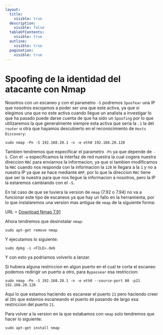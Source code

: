 ```yaml
---
layout:
  title:
    visible: true
  description:
    visible: false
  tableOfContents:
    visible: true
  outline:
    visible: true
  pagination:
    visible: true
---
```


# Spoofing de la identidad del atacante con Nmap

Nosotros con un escaneo y con el parametro `-S` podremos `Spoofear` una IP que nosotros escojamos a poder ser una que este activa, ya que si elegimos una que no este activa cuando llegue un analista a investigar lo que ha pasado puede darse cuenta de que ha sido un `Spoofing` por lo que utilizaremos la que generalmente siempre esta activa que seria la `.1` la del `router` u otra que hayamos descubierto en el reconocimiento de `Hosts Discovery`:

```shell
sudo nmap -Pn -S 192.168.20.1 -n -e eth0 192.168.20.128
```

Tambien tendremos que especificar el parametro `-Pn` ya que depende de `-S`. Con el `-e` especificamos la interfaz de red nuestra la cual cogera nuestra direccion `MAC` para enviarnos la informacion, ya que si tambien modificamos la `MAC` cuando nos responda con la informacion la `128` le llegara a la `1` y no a nuestra IP ya que se hace mediante `ARP`, por lo que la direccion `MAC` tiene que ser la nuestra para que nos llegue la informacion a nosotros, pero la IP la estaremos cambiando con el `-S`.

En tal caso de que se tuviera la version de `nmap` (7.92 o 7.94) no va a funcionar este tipo de escaneos ya que hay un fallo en la herramienta, por lo que instalaremos una version mas antigua de `nmap` de la siguiente forma:

URL = [Download Nmap 7.91](https://packages.debian.org/bookworm/amd64/nmap/download)

Ahora tendremos que desinstalar `nmap`:

```shell
sudo apt-get remove nmap
```

Y ejecutamos lo siguiente:

```shell
sudo dpkg -i <FILE>.deb
```

Y con esto ya podriamos volverlo a lanzar.

Si hubiera alguna restriccion en algun puerto en el cual te corta el escaneo podemos redirigir un puerto a otro, para `Bypassear` esa restriccion:

```shell
sudo nmap -Pn -S 192.168.20.1 -n -e eth0 --source-port 80 -p21 192.168.20.128
```

Aqui lo que estamos haciendo es escanear el puerto `21` pero haciendo creer al `IDS` que estamos escaneando el puerto `80` pasando de largo esa restriccion del puerto `21`.

Para volver a la version en la que estabamos con `nmap` solo tendremos que hacer lo siguiente:

```shell
sudo apt-get install nmap
```

